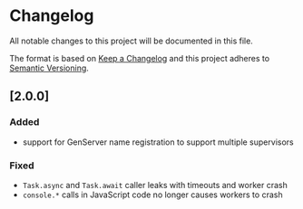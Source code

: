 # Changelog

All notable changes to this project will be documented in this file.

The format is based on [Keep a Changelog](http://keepachangelog.com/en/1.0.0/)
and this project adheres to [Semantic Versioning](http://semver.org/spec/v2.0.0.html).

## [2.0.0]

### Added
- support for GenServer name registration to support multiple supervisors

### Fixed
- `Task.async` and `Task.await` caller leaks with timeouts and worker crash
- `console.*` calls in JavaScript code no longer causes workers to crash

